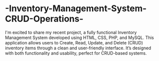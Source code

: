 # -Inventory-Management-System-CRUD-Operations-
I'm excited to share my recent project, a fully functional Inventory Management System developed using HTML, CSS, PHP, and MySQL.  This application allows users to Create, Read, Update, and Delete (CRUD) inventory items through a clean and user-friendly interface. It’s designed with both functionality and usability, perfect  for CRUD-based systems.

